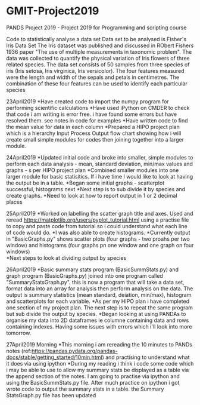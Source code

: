 # GMIT-Project2019
PANDS Project 2019 - Project 2019 for Programming and scripting course

Code to statistically analyse a data set
Data set to be analysed is Fisher's Iris Data Set
The Iris dataset was published and discussed in RObert Fishers 1936 paper "The use of multiple measurements in taxonomic problem". The data was collected to quantify the physical variation of Iris flowers of three related species. 
The data set consists of 50 samples from three species of iris (Iris setosa, Iris virginica, Iris versicolor). 
The four features measured were the length and width of the sepals and petals in centimetres. 
The combination of these four features can be used to identify each particular species

23April2019
    *Have created code to import the numpy program for performing scientific calculations
    *Have used iPython on CMDER to check that code i am writing is error free. i have found some errors but have resolved them. see notes in code for examples
    *Have written code to find the mean value for data in each column
    *Prepared a HIPO project plan which is a hierarchy Input Process Output flow chart showing how i will create small simple modules for codes then joining together into a larger module.


24April2019
    *Updated initial code and broke into smaller, simple modules to perform each data analysis - mean, standard deviation, min/max values and graphs - s per HIPO project plan
    *Combined smaller modules into one larger module for basic statisitics. If i have time I would like to look at having the output be in a table.
    *Began some initial graphs - scatterplot successful, histograms next
    *Next step is to sub divide it by species and create graphs.
    *Need to look at how to report output in 1 or 2 decimal places

25April2019
    *Worked on labelling the scatter graph title and axes. Used and reread https://matplotlib.org/users/pyplot_tutorial.html using a practise file to copy and paste code from tutorial so i could understand what each line of code would do. 
    *I was also able to create histograms. 
    *Currently output in "BasicGraphs.py" shows scatter plots (four graphs - two proahs per two window) and histograms (four graphs pn one window and one graph on four windows)  
    *Next steps to look at dividing output by species

26April2019
    *Basic summary stats program (BasicSummStats.py) and graph program (BasicGraphs.py) joined into one program called "SummaryStatsGraph.py". this is now a program that will take a data set, format data into an array for analysis then perform analysis on the data. The output is summary statistics (mean standard, deiation, min/max), histogram and scatterplots for each variable.
    *As per my HIPO plan i have completed one section of my project plan. The next step is to repeat the same program but sub divide the output by species.
    *Began looking at using PANDAs to organise my data into 2D dataframes ie columne containing data and rows containing indexes. Having some issues with errors which i'll look into more tomorrow.

27April2019 Morning
    *This morning i am rereading the 10 minutes to PANDs notes (ref:https://pandas.pydata.org/pandas-docs/stable/getting_started/10min.html) and practising to understand what it does via using ipython
    *During my reading i think i code some code which i may be able to use to allow my summary stats be displayed as a table via the append section of the notes. I am going to practise via ipython and using the BasicSummStats.py file. After much practice on ipython i got wrote code to output the summary stats in a table. the Summary StatsGraph.py file has been updated
   

